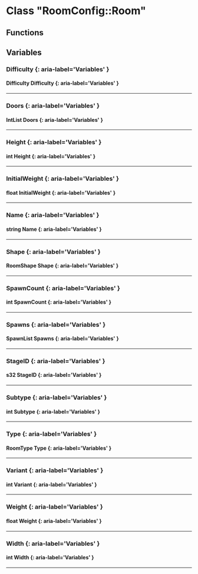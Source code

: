 # Class "RoomConfig::Room"
## Functions
## Variables
### Difficulty {: aria-label='Variables' }
#### Difficulty Difficulty  {: aria-label='Variables' }

___ 
### Doors {: aria-label='Variables' }
#### IntList Doors  {: aria-label='Variables' }

___ 
### Height {: aria-label='Variables' }
#### int Height  {: aria-label='Variables' }

___ 
### InitialWeight {: aria-label='Variables' }
#### float InitialWeight  {: aria-label='Variables' }

___ 
### Name {: aria-label='Variables' }
#### string Name  {: aria-label='Variables' }

___ 
### Shape {: aria-label='Variables' }
#### RoomShape Shape  {: aria-label='Variables' }

___ 
### SpawnCount {: aria-label='Variables' }
#### int SpawnCount  {: aria-label='Variables' }

___ 
### Spawns {: aria-label='Variables' }
#### SpawnList Spawns  {: aria-label='Variables' }

___ 
### StageID {: aria-label='Variables' }
#### s32 StageID  {: aria-label='Variables' }

___ 
### Subtype {: aria-label='Variables' }
#### int Subtype  {: aria-label='Variables' }

___ 
### Type {: aria-label='Variables' }
#### RoomType Type  {: aria-label='Variables' }

___ 
### Variant {: aria-label='Variables' }
#### int Variant  {: aria-label='Variables' }

___ 
### Weight {: aria-label='Variables' }
#### float Weight  {: aria-label='Variables' }

___ 
### Width {: aria-label='Variables' }
#### int Width  {: aria-label='Variables' }

___ 
